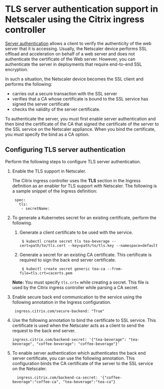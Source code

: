 # TLS server authentication support in Netscaler using the Citrix ingress controller

[Server authentication](https://docs.citrix.com/en-us/citrix-adc/13/ssl/server-authentication.html) allows a client to verify the authenticity of the web server that it is accessing.
Usually, the Netscaler device performs SSL offload and acceleration on behalf of a web server and does not authenticate the certificate of the Web server. However, you can authenticate the server in deployments that require end-to-end SSL encryption.

In such a situation, the Netscaler device becomes the SSL client and performs the following:

- carries out a secure transaction with the SSL server
- verifies that a CA whose certificate is bound to the SSL service has signed the server certificate
- checks the validity of the server certificate.

To authenticate the server, you must first enable server authentication and then bind the certificate of the CA that signed the certificate of the server to the SSL service on the Netscaler appliance. When you bind the certificate, you must specify the bind as a CA option.

## Configuring TLS server authentication

Perform the following steps to configure TLS server authentication.

1. Enable the TLS support in Netscaler.

     The Citrix ingress controller uses the **TLS** section in the Ingress definition as an enabler for TLS support with Netscaler.
     The following is a sample snippet of the Ingress definition:



        spec:
          tls:
           - secretName:

2. To generate a Kubernetes secret for an existing certificate, perform the following.


    1. Generate a client certificate to be used with the service.

            $ kubectl create secret tls tea-beverage --cert=path/to/tls.cert --key=path/to/tls.key --namespace=default

    2. Generate a secret for an existing CA certificate. This certificate is required to sign the back end server certificate.


            $ kubectl create secret generic tea-ca --from-file=tls.crt=cacerts.pem

     **Note:** You must specify `tls.crt=` while creating a secret. This file is used by the Citrix ingress controller while parsing a CA secret.

3.  Enable secure back end communication to the service using the following annotation in the Ingress configuration.
   

         ingress.citrix.com/secure-backend: "True" 

4.  Use the following annotation to bind the certificate to SSL service. This certificate is used when the Netscaler acts as a client to send the request to the back end server.


        ingress.citrix.com/backend-secret: '{"tea-beverage": "tea-beverage", "coffee-beverage": "coffee-beverage"}'

5. To enable server authentication which authenticates the back end server certificate, you can use the following annotation. This configuration binds the CA certificate of the server to the SSL service on the Netscaler.  
 

         ingress.citrix.com/backend-ca-secret: '{"coffee-beverage":"coffee-ca", "tea-beverage":"tea-ca"}


